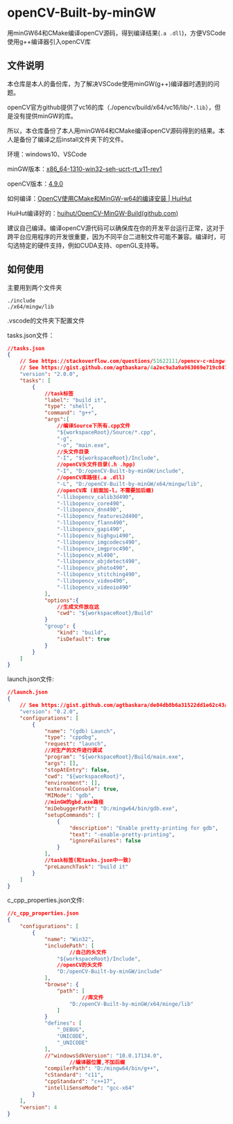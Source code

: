 # openCV-Built-by-minGW


用minGW64和CMake编译openCV源码，得到编译结果(`.a .dll`)，方便VSCode使用g++编译器引入openCV库

## 文件说明

本仓库是本人的备份库，为了解决VSCode使用minGW(g++)编译器时遇到的问题。

openCV官方github提供了vc16的库（./opencv/build/x64/vc16/lib/`*.lib`），但是没有提供minGW的库。

所以，本仓库备份了本人用minGW64和CMake编译openCV源码得到的结果。本人是备份了编译之后install文件夹下的文件。

 环境：windows10、VSCode

 minGW版本：[x86_64-1310-win32-seh-ucrt-rt_v11-rev1](https://github.com/niXman/mingw-builds-binaries/releases/tag/13.1.0-rt_v11-rev1)

 openCV版本：[4.9.0](https://github.com/opencv/opencv/releases/tag/4.9.0)

 如何编译：[OpenCV使用CMake和MinGW-w64的编译安装 | HuiHut](https://blog.huihut.com/2018/07/31/CompiledOpenCVWithMinGW64/)

 HuiHut编译好的：[huihut/OpenCV-MinGW-Build(github.com)](https://github.com/huihut/OpenCV-MinGW-Build)

 建议自己编译。编译openCV源代码可以确保库在你的开发平台运行正常，这对于跨平台应用程序的开发很重要，因为不同平台二进制文件可能不兼容。编译时，可勾选特定的硬件支持，例如CUDA支持、openGL支持等。

## 如何使用

主要用到两个文件夹

```
./include
./x64/mingw/lib
```

.vscode的文件夹下配置文件

tasks.json文件：

```json
//tasks.json
{
  	// See https://stackoverflow.com/questions/51622111/opencv-c-mingw-vscode-fatal-error-to-compile/51801863#51801863
    // See https://gist.github.com/agtbaskara/4a2ec9a3a9a963069e719c0477185321
    "version": "2.0.0",
    "tasks": [
        {
          	//task标签
            "label": "build it",
            "type": "shell",
            "command": "g++",
            "args":[
              	//编译Source下所有.cpp文件
              	"${workspaceRoot}/Source/*.cpp",
                "-g",
                "-o", "main.exe",
              	//头文件目录
              	"-I", "${workspaceRoot}/Include",
              	//openCV头文件目录(.h .hpp)
                "-I", "D:/openCV-Built-by-minGW/include",
              	//openCV库路径(.a .dll)
                "-L", "D:/openCV-Built-by-minGW/x64/mingw/lib",
              	//openCV库 (前面加-l，不需要加后缀)   
                "-llibopencv_calib3d490",
                "-llibopencv_core490",
                "-llibopencv_dnn490",
                "-llibopencv_features2d490",
                "-llibopencv_flann490",
                "-llibopencv_gapi490",
                "-llibopencv_highgui490",
                "-llibopencv_imgcodecs490",
                "-llibopencv_imgproc490",
                "-llibopencv_ml490",
                "-llibopencv_objdetect490",
                "-llibopencv_photo490",
                "-llibopencv_stitching490",
                "-llibopencv_video490",
                "-llibopencv_videoio490"
            ],
          	"options":{
              	//生成文件放在这
              	"cwd": "${workspaceRoot}/Build"
            }
            "group": {
                "kind": "build",
                "isDefault": true
            }
        }
    ]
}
```
launch.json文件:

```json
//launch.json
{
    // See https://gist.github.com/agtbaskara/de04db8b6a31522dd1e62c43aa6e0f89
    "version": "0.2.0",
    "configurations": [
        {
            "name": "(gdb) Launch",
            "type": "cppdbg",
            "request": "launch",
          	//对生产的文件进行调试
            "program": "${workspaceRoot}/Build/main.exe",
            "args": [],
            "stopAtEntry": false,
            "cwd": "${workspaceRoot}",
            "environment": [],
            "externalConsole": true,
            "MIMode": "gdb",
          	//minGW的gbd.exe路径
            "miDebuggerPath": "D:/mingw64/bin/gdb.exe",
            "setupCommands": [
                {
                    "description": "Enable pretty-printing for gdb",
                    "text": "-enable-pretty-printing",
                    "ignoreFailures": false
                }
            ],
          	//task标签(和tasks.json中一致)
            "preLaunchTask": "build it"
        }
    ]
}
```

c_cpp_properties.json文件:

```json
//c_cpp_properties.json
{
    "configurations": [
        {
            "name": "Win32",
            "includePath": [
            		//自己的头文件
                "${workspaceRoot}/Include",
                //openCV的头文件
                "D:/openCV-Built-by-minGW/include"
            ],
          	"browse": {
              	"path": [
                		//库文件
                  	"D:/openCV-Built-by-minGW/x64/minge/lib"
              	]
            }
            "defines": [
                "_DEBUG",
                "UNICODE",
                "_UNICODE"
            ],
            //"windowsSdkVersion": "10.0.17134.0",
  					//编译器位置,不加后缀
            "compilerPath": "D:/mingw64/bin/g++",
            "cStandard": "c11",
            "cppStandard": "c++17",
            "intelliSenseMode": "gcc-x64"
        }
    ],
    "version": 4
}
```
